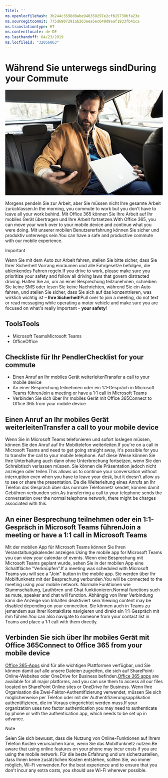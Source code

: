```yaml
---
Titel: ''
ms.openlocfilehash: 3b244c3598d8abe940350297e2cfb15738bfa23e
ms.sourcegitcommit: 775d6807291ab263eea5ec649d9aaf1933fb41ca
ms.translationtype: HT
ms.contentlocale: de-DE
ms.lasthandoff: 04/23/2019
ms.locfileid: "32056063"
---
```

# <a name="during-your-commute"></a><span data-ttu-id="8a405-102">Während Sie unterwegs sind</span><span class="sxs-lookup"><span data-stu-id="8a405-102">During your Commute</span></span>

![Unterwegs (Bild)](media/ditl_commute.png)

<span data-ttu-id="8a405-104">Morgens pendeln Sie zur Arbeit, aber Sie müssen nicht Ihre gesamte Arbeit zurücklassen.</span><span class="sxs-lookup"><span data-stu-id="8a405-104">In the morning, you commute to work but you don't have to leave all your work behind.</span></span> <span data-ttu-id="8a405-105">Mit Office 365 können Sie Ihre Arbeit auf Ihr mobiles Gerät übertragen und Ihre Arbeit fortsetzen.</span><span class="sxs-lookup"><span data-stu-id="8a405-105">With Office 365, you can move your work over to your mobile device and continue what you were doing.</span></span>  <span data-ttu-id="8a405-106">Mit unserer mobilen Benutzererfahrung können Sie sicher und produktiv unterwegs sein.</span><span class="sxs-lookup"><span data-stu-id="8a405-106">You can have a safe and productive commute with our mobile experience.</span></span>  

> [!IMPORTANT]
> <span data-ttu-id="8a405-107">Wenn Sie mit dem Auto zur Arbeit fahren, stellen Sie bitte sicher, dass Sie Ihrer Sicherheit Vorrang einräumen und alle Fahrgesetze befolgen, die ablenkendes Fahren regeln.</span><span class="sxs-lookup"><span data-stu-id="8a405-107">If you drive to work, please make sure you prioritize your safety and follow all driving laws that govern distracted driving.</span></span> <span data-ttu-id="8a405-108">Halten Sie an, um an einer Besprechung teilzunehmen, schreiben Sie keine SMS oder lesen Sie keine Nachrichten, während Sie ein Auto fahren, und stellen Sie sicher, dass Sie sich auf das konzentrieren, was wirklich wichtig ist – **Ihre Sicherheit**!</span><span class="sxs-lookup"><span data-stu-id="8a405-108">Pull over to join a meeting, do not text or read messaging while operating a motor vehicle and make sure you are focused on what's really important - **your safety**!</span></span>


## <a name="tools"></a><span data-ttu-id="8a405-109">Tools</span><span class="sxs-lookup"><span data-stu-id="8a405-109">Tools</span></span>
- <span data-ttu-id="8a405-110">Microsoft Teams</span><span class="sxs-lookup"><span data-stu-id="8a405-110">Microsoft Teams</span></span>
- <span data-ttu-id="8a405-111">Office</span><span class="sxs-lookup"><span data-stu-id="8a405-111">Office</span></span> 

## <a name="checklist-for-your-commute"></a><span data-ttu-id="8a405-112">Checkliste für Ihr Pendler</span><span class="sxs-lookup"><span data-stu-id="8a405-112">Checklist for your commute</span></span>
- <span data-ttu-id="8a405-113">Einen Anruf an Ihr mobiles Gerät weiterleiten</span><span class="sxs-lookup"><span data-stu-id="8a405-113">Transfer a call to your mobile device</span></span>
- <span data-ttu-id="8a405-114">An einer Besprechung teilnehmen oder ein 1:1-Gespräch in Microsoft Teams führen</span><span class="sxs-lookup"><span data-stu-id="8a405-114">Join a meeting or have a 1:1 call in Microsoft Teams</span></span>
- <span data-ttu-id="8a405-115">Verbinden Sie sich über Ihr mobiles Gerät mit Office 365</span><span class="sxs-lookup"><span data-stu-id="8a405-115">Connect to Office 365 from your mobile device</span></span>
 
## <a name="transfer-a-call-to-your-mobile-device"></a><span data-ttu-id="8a405-116">Einen Anruf an Ihr mobiles Gerät weiterleiten</span><span class="sxs-lookup"><span data-stu-id="8a405-116">Transfer a call to your mobile device</span></span>
<span data-ttu-id="8a405-117">Wenn Sie in Microsoft Teams telefonieren und sofort loslegen müssen, können Sie den Anruf auf Ihr Mobiltelefon weiterleiten.</span><span class="sxs-lookup"><span data-stu-id="8a405-117">If you're on a call in Microsoft Teams and need to get going straight away, it's possible for you to transfer the call to your mobile telephone.</span></span> <span data-ttu-id="8a405-118">Auf diese Weise können Sie Ihre Unterhaltung auch dann ohne Unterbrechung fortsetzen, wenn Sie den Schreibtisch verlassen müssen. Sie können die Präsentation jedoch nicht anzeigen oder teilen.</span><span class="sxs-lookup"><span data-stu-id="8a405-118">This allows us to continue your conversation without interruption even when you have to leave your desk, but it doesn't allow us to see or share the presentation.</span></span> <span data-ttu-id="8a405-119">Da die Weiterleitung eines Anrufs an Ihr Telefon das Gespräch über das normale Telefonnetz sendet, können damit Gebühren verbunden sein.</span><span class="sxs-lookup"><span data-stu-id="8a405-119">As transferring a call to your telephone sends the conversation over the normal telephone network, there might be charges associated with this.</span></span>

## <a name="join-a-meeting-or-have-a-11-call-in-microsoft-teams"></a><span data-ttu-id="8a405-120">An einer Besprechung teilnehmen oder ein 1:1-Gespräch in Microsoft Teams führen</span><span class="sxs-lookup"><span data-stu-id="8a405-120">Join a meeting or have a 1:1 call in Microsoft Teams</span></span>
<span data-ttu-id="8a405-121">Mit der mobilen App für Microsoft Teams können Sie Ihren Veranstaltungskalender anzeigen.</span><span class="sxs-lookup"><span data-stu-id="8a405-121">Using the mobile app for Microsoft Teams you can view your calendar of events.</span></span>  <span data-ttu-id="8a405-122">Wenn eine Besprechung mit Microsoft Teams geplant wurde, sehen Sie in der mobilen App eine Schaltfläche "Verknüpfen".</span><span class="sxs-lookup"><span data-stu-id="8a405-122">If a meeting was scheduled with Microsoft Teams you will see a "Join" button in the mobile app.</span></span> <span data-ttu-id="8a405-123">Sie werden über Ihr Mobilfunknetz mit der Besprechung verbunden.</span><span class="sxs-lookup"><span data-stu-id="8a405-123">You will be connected to the meeting using your mobile network.</span></span>  <span data-ttu-id="8a405-124">Normale Funktionen wie Stummschaltung, Lauthören und Chat funktionieren.</span><span class="sxs-lookup"><span data-stu-id="8a405-124">Normal functions such as mute, speaker and chat will function.</span></span>  <span data-ttu-id="8a405-125">Abhängig von Ihrer Verbindung kann die Anzeige von Inhalten deaktiviert sein.</span><span class="sxs-lookup"><span data-stu-id="8a405-125">Viewing content may be disabled depending on your connection.</span></span> <span data-ttu-id="8a405-126">Sie können auch in Teams zu jemandem aus Ihrer Kontaktliste navigieren und direkt ein 1:1-Gespräch mit ihm führen.</span><span class="sxs-lookup"><span data-stu-id="8a405-126">You can also navigate to someone from your contact list in Teams and place a 1:1 call with them directly.</span></span> 

## <a name="connect-to-office-365-from-your-mobile-device"></a><span data-ttu-id="8a405-127">Verbinden Sie sich über Ihr mobiles Gerät mit Office 365</span><span class="sxs-lookup"><span data-stu-id="8a405-127">Connect to Office 365 from your mobile device</span></span>
<span data-ttu-id="8a405-128">[Office 365-Apps](https://support.office.com/en-us/article/set-up-office-apps-and-email-on-a-mobile-device-7dabb6cb-0046-40b6-81fe-767e0b1f014f?ui=en-US&rs=en-US&ad=US) sind für alle wichtigen Plattformen verfügbar, und Sie können damit auf alle unsere Dateien zugreifen, die sich auf SharePoint-Online-Websites oder OneDrive for Business befinden.</span><span class="sxs-lookup"><span data-stu-id="8a405-128">[Office 365 apps](https://support.office.com/en-us/article/set-up-office-apps-and-email-on-a-mobile-device-7dabb6cb-0046-40b6-81fe-767e0b1f014f?ui=en-US&rs=en-US&ad=US) are available for all major platforms, and you can use them to access all our files located on SharePoint Online sites or OneDrive for Business.</span></span> <span data-ttu-id="8a405-129">Wenn Ihre Organisation die Zwei-Faktor-Authentifizierung verwendet, müssen Sie sich möglicherweise per Telefon oder mit der Authentifizierungsapplikation authentifizieren, die im Voraus eingerichtet werden muss.</span><span class="sxs-lookup"><span data-stu-id="8a405-129">If your organization uses two factor authentication you may need to authenticate by phone or with the authentication app, which needs to be set up in advance.</span></span>  

> [!NOTE]
> <span data-ttu-id="8a405-130">Seien Sie sich bewusst, dass die Nutzung von Online-Funktionen auf Ihrem Telefon Kosten verursachen kann, wenn Sie das Mobilfunknetz nutzen.</span><span class="sxs-lookup"><span data-stu-id="8a405-130">Be aware that using online features on your phone may incur costs if you are using the mobile network.</span></span> <span data-ttu-id="8a405-131">Für die beste Erfahrung und um sicherzustellen, dass Ihnen keine zusätzlichen Kosten entstehen, sollten Sie, wo immer möglich, Wi-Fi verwenden.</span><span class="sxs-lookup"><span data-stu-id="8a405-131">For the best experience and to ensure that you don't incur any extra costs, you should use Wi-Fi wherever possible.</span></span>